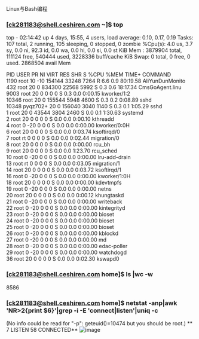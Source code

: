Linux与Bash编程
### [ck281183@shell.ceshiren.com ~]$ top
top - 02:14:42 up 4 days, 15:55,  4 users,  load average: 0.10, 0.17, 0.19
Tasks: 107 total,   2 running, 105 sleeping,   0 stopped,   0 zombie
%Cpu(s):  4.0 us,  3.7 sy,  0.0 ni, 92.3 id,  0.0 wa,  0.0 hi,  0.0 si,  0.0 st
KiB Mem :  3879904 total,   111124 free,   540444 used,  3228336 buff/cache
KiB Swap:        0 total,        0 free,        0 used.  2868504 avail Mem 

  PID USER      PR  NI    VIRT    RES    SHR S  %CPU %MEM     TIME+ COMMAND                                                     
 1190 root      10 -10  154144  33248   7264 R   6.6  0.9  80:19.58 AliYunDunMonito                                             
  432 root      20   0  834300  22568   5992 S   0.3  0.6  18:17.34 CmsGoAgent.linu                                             
 9003 root      20   0       0      0      0 S   0.3  0.0   0:00.15 kworker/1:2                                                 
10346 root      20   0  155544   5948   4600 S   0.3  0.2   0:08.89 sshd                                                        
10348 pyqz702+  20   0  156040   3040   1140 S   0.3  0.1   1:05.29 sshd                                                        
    1 root      20   0   43544   3804   2460 S   0.0  0.1   1:30.63 systemd                                                     
    2 root      20   0       0      0      0 S   0.0  0.0   0:00.10 kthreadd                                                    
    4 root       0 -20       0      0      0 S   0.0  0.0   0:00.00 kworker/0:0H                                                
    6 root      20   0       0      0      0 S   0.0  0.0   0:03.74 ksoftirqd/0                                                 
    7 root      rt   0       0      0      0 S   0.0  0.0   0:02.44 migration/0                                                 
    8 root      20   0       0      0      0 S   0.0  0.0   0:00.00 rcu_bh                                                      
    9 root      20   0       0      0      0 S   0.0  0.0   1:23.70 rcu_sched                                                   
   10 root       0 -20       0      0      0 S   0.0  0.0   0:00.00 lru-add-drain                                               
   13 root      rt   0       0      0      0 S   0.0  0.0   0:03.05 migration/1                                                 
   14 root      20   0       0      0      0 S   0.0  0.0   0:03.72 ksoftirqd/1                                                 
   16 root       0 -20       0      0      0 S   0.0  0.0   0:00.00 kworker/1:0H                                                
   18 root      20   0       0      0      0 S   0.0  0.0   0:00.00 kdevtmpfs                                                   
   19 root       0 -20       0      0      0 S   0.0  0.0   0:00.00 netns                                                       
   20 root      20   0       0      0      0 S   0.0  0.0   0:00.12 khungtaskd                                                  
   21 root       0 -20       0      0      0 S   0.0  0.0   0:00.00 writeback                                                   
   22 root       0 -20       0      0      0 S   0.0  0.0   0:00.00 kintegrityd                                                 
   23 root       0 -20       0      0      0 S   0.0  0.0   0:00.00 bioset                                                      
   24 root       0 -20       0      0      0 S   0.0  0.0   0:00.00 bioset                                                      
   25 root       0 -20       0      0      0 S   0.0  0.0   0:00.00 bioset                                                      
   26 root       0 -20       0      0      0 S   0.0  0.0   0:00.00 kblockd                                                     
   27 root       0 -20       0      0      0 S   0.0  0.0   0:00.00 md                                                          
   28 root       0 -20       0      0      0 S   0.0  0.0   0:00.00 edac-poller                                                 
   29 root       0 -20       0      0      0 S   0.0  0.0   0:00.00 watchdogd                                                   
   36 root      20   0       0      0      0 S   0.0  0.0   0:02.30 kswapd0            
### [ck281183@shell.ceshiren.com home]$ ls |wc -w
8586
### [ck281183@shell.ceshiren.com home]$ netstat -anp|awk 'NR>2{print $6}'|grep -i -E 'connect|listen'|uniq -c
(No info could be read for "-p": geteuid()=10474 but you should be root.)
     ** 7 LISTEN
     58 CONNECTED**
![image](https://github.com/Adeguy/Test-Development-Of-hogwarts/assets/114832443/190fbc02-ee86-4a6b-b104-a638b8624bc2)



